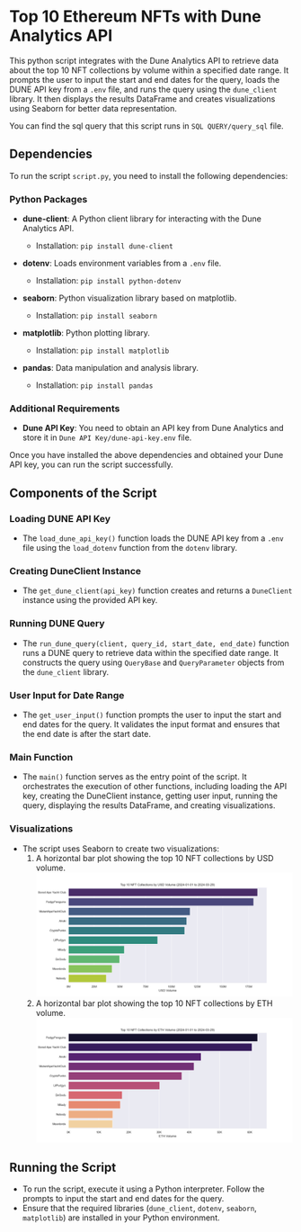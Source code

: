 # Top 10 Ethereum NFTs with Dune Analytics API

This python script integrates with the Dune Analytics API to retrieve data about the top 10 NFT collections by volume within a specified date range. It prompts the user to input the start and end dates for the query, loads the DUNE API key from a `.env` file, and runs the query using the `dune_client` library. It then displays the results DataFrame and creates visualizations using Seaborn for better data representation.

You can find the sql query that this script runs in `SQL QUERY/query_sql` file.

## Dependencies

To run the script `script.py`, you need to install the following dependencies:

### Python Packages

- **dune-client**: A Python client library for interacting with the Dune Analytics API.
  - Installation: `pip install dune-client`

- **dotenv**: Loads environment variables from a `.env` file.
  - Installation: `pip install python-dotenv`

- **seaborn**: Python visualization library based on matplotlib.
  - Installation: `pip install seaborn`

- **matplotlib**: Python plotting library.
  - Installation: `pip install matplotlib`

- **pandas**: Data manipulation and analysis library.
  - Installation: `pip install pandas`

### Additional Requirements

- **Dune API Key**: You need to obtain an API key from Dune Analytics and store it in `Dune API Key/dune-api-key.env` file.

Once you have installed the above dependencies and obtained your Dune API key, you can run the script successfully.



## Components of the Script

### Loading DUNE API Key
- The `load_dune_api_key()` function loads the DUNE API key from a `.env` file using the `load_dotenv` function from the `dotenv` library.

### Creating DuneClient Instance
- The `get_dune_client(api_key)` function creates and returns a `DuneClient` instance using the provided API key.

### Running DUNE Query
- The `run_dune_query(client, query_id, start_date, end_date)` function runs a DUNE query to retrieve data within the specified date range. It constructs the query using `QueryBase` and `QueryParameter` objects from the `dune_client` library.

### User Input for Date Range
- The `get_user_input()` function prompts the user to input the start and end dates for the query. It validates the input format and ensures that the end date is after the start date.

### Main Function
- The `main()` function serves as the entry point of the script. It orchestrates the execution of other functions, including loading the API key, creating the DuneClient instance, getting user input, running the query, displaying the results DataFrame, and creating visualizations.

### Visualizations
- The script uses Seaborn to create two visualizations:
  1. A horizontal bar plot showing the top 10 NFT collections by USD volume.
  ![Top 10 NFT Collections by USD Volume](<Top 10 NFT Collections by USD Volume.png>)
  2. A horizontal bar plot showing the top 10 NFT collections by ETH volume.
  ![Top 10 NFT Collections by ETH Volume](<Top 10 NFT Collections by ETH Volume.png>)
## Running the Script
- To run the script, execute it using a Python interpreter. Follow the prompts to input the start and end dates for the query.
- Ensure that the required libraries (`dune_client`, `dotenv`, `seaborn`, `matplotlib`) are installed in your Python environment.
